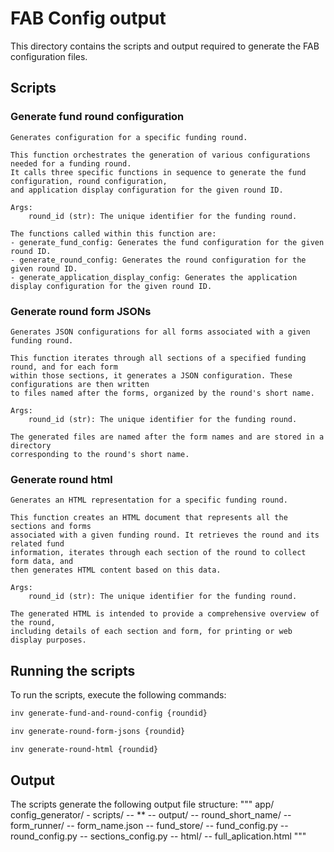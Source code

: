 # FAB Config output

This directory contains the scripts and output required to generate the FAB configuration files.

## Scripts
### Generate fund round configuration
    Generates configuration for a specific funding round.

    This function orchestrates the generation of various configurations needed for a funding round.
    It calls three specific functions in sequence to generate the fund configuration, round configuration,
    and application display configuration for the given round ID.

    Args:
        round_id (str): The unique identifier for the funding round.

    The functions called within this function are:
    - generate_fund_config: Generates the fund configuration for the given round ID.
    - generate_round_config: Generates the round configuration for the given round ID.
    - generate_application_display_config: Generates the application display configuration for the given round ID.

### Generate round form JSONs
    Generates JSON configurations for all forms associated with a given funding round.

    This function iterates through all sections of a specified funding round, and for each form
    within those sections, it generates a JSON configuration. These configurations are then written
    to files named after the forms, organized by the round's short name.

    Args:
        round_id (str): The unique identifier for the funding round.

    The generated files are named after the form names and are stored in a directory
    corresponding to the round's short name.

### Generate round html
    Generates an HTML representation for a specific funding round.

    This function creates an HTML document that represents all the sections and forms
    associated with a given funding round. It retrieves the round and its related fund
    information, iterates through each section of the round to collect form data, and
    then generates HTML content based on this data.

    Args:
        round_id (str): The unique identifier for the funding round.

    The generated HTML is intended to provide a comprehensive overview of the round,
    including details of each section and form, for printing or web display purposes.

## Running the scripts
To run the scripts, execute the following commands:

```bash
inv generate-fund-and-round-config {roundid}

inv generate-round-form-jsons {roundid}

inv generate-round-html {roundid}
```

## Output
The scripts generate the following output file structure:
"""
app/
    config_generator/
        - scripts/
            -- **
        -- output/
            -- round_short_name/
            -- form_runner/
                -- form_name.json
            -- fund_store/
                -- fund_config.py
                -- round_config.py
                -- sections_config.py
            -- html/
                -- full_aplication.html
"""

<!-- TODO: Is this now covered by cloning? >> -->
<!-- # SPIKE to look at Question Bank and answer config_reuse -->
<!-- By storing some reusable configuration outside the form jsons, we can allow parts of forms to be generated from minimal input information - making it more feasible for less technical colleagues to create this input information, or for it to be generated by a UI.

Creating forms from reusable questions means the answers to those questions will line up between applications, so we can more easily allow applicants to take information from one application and reuse in another.

Having reusable questions also means we can have reusable assessment config - eg. the organisation information can be reused in un-scored general information sections without duplicating the config.

## Reusable configuration
[Components](./config/components_to_reuse.py) Configuration for individual components (fields). Structure is as in the form json, except for conditions which are simplified
[Pages](./config/pages_to_reuse.py) Configuration for pages that can be inserted into forms. Basically each page is a list of component IDs that exist in `components_to_reuse.py` above.
[Sub Pages](./config/sub_pages_to_reuse.py) Contains full form json info for some pages that are constant when reused, eg. the summary page. But also ones that are needed for sub flows based on conditions - eg. the 'what alternative names does your org use' page is in here, as it will always be required if you add the component `reuse_organisation_other_names_yes_no`
[Assessment Themes](./config/themes_to_reuse.py) Specifies themes that can be reused across assessments, basically a list of the components in each theme. These component names are the same as in `components_to_reuse.py`

## Example inputs - Forms
These are examples of the inputs required from a fund to create forms based on reusable components. Once the form json is generated, it can always be edited to add non-reusable components/pages as well.
[Org Info Basic](./test_data/in/org-info_basic_name_address.json) Just asks for organisation name and address
[Org info with alternative names](./test_data/in/org-info_alt_name_address.json) As above but allows alternative names
[Full organisation info](./test_data/in/org-info_all.json) Uses all the components configured as part of the POC - org name, address, alternative names, purpose and web links

## Example inputs - Assessment
Example of input to generate assessment configuration for the `Full Organisation Info` example form above
[Un-scored Full org info](./test_data/in/assmnt_unscored.json) Lists the themes within each sub-criteria for the assessment sections

# Steps to generate form json
1. Create an input file, as per [example inputs](#example-inputs---forms) specifying the pages you want in your form
1. Execute the form generation script: `python -m config_reuse.generate_form` and complete the command prompts to generate the json from the input

# Steps to generate assessment config for a set of questions
1. Create an input file, as per [example inputs](#example-inputs---assessment) specifying the layout of themes etc that you need
1. Generate field info for the forms you are using - atm run `test_generate_assessment_fields_for_testing` in `test_generate_all_questions.py` in fund-store.
1. Run the assessment config generation script: `python -m config_reuse.generate_assessment_config` and answer the prompts, point it to the input file you created and the generated field info from the previous step. -->
